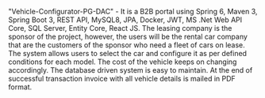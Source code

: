 "Vehicle-Configurator-PG-DAC" - It is a B2B portal using Spring 6, Maven 3, Spring Boot 3, REST API, MySQL8, JPA, Docker, JWT, MS .Net Web API Core, SQL Server, Entity Core, React JS. The leasing company is the sponsor of the project, however, the users will be the rental car company that are the customers of the sponsor who need a fleet of cars on lease. The system allows users to select the car and configure it as per defined conditions for each model. The cost of the vehicle keeps on changing accordingly. The database driven system is easy to maintain. At the end of successful transaction invoice with all vehicle details is mailed in PDF format.
